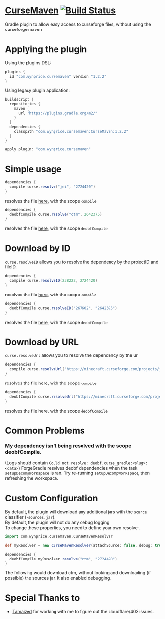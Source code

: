 # [CurseMaven](https://login.gradle.org/plugin/com.wynprice.cursemaven) [![Build Status](https://travis-ci.org/Wyn-Price/CurseMaven.svg?branch=master)](https://travis-ci.org/Wyn-Price/CurseMaven)  
Gradle plugin to allow easy access to curseforge files, without using the curseforge maven   

# Applying the plugin
Using the plugins DSL:
```gradle
plugins {
  id "com.wynprice.cursemaven" version "1.2.2"
}
```
Using legacy plugin application:
```gradle
buildscript {
  repositories {
    maven {
      url "https://plugins.gradle.org/m2/"
    }
  }
  dependencies {
    classpath "com.wynprice.cursemaven:CurseMaven:1.2.2"
  }
}

apply plugin: "com.wynprice.cursemaven"
```

# Simple usage
```gradle
dependencies {
  compile curse.resolve("jei", "2724420")
}
```
resolves the file [here](https://minecraft.curseforge.com/projects/jei/files/2724420), with the scope `compile`

```gradle
dependencies {
  deobfCompile curse.resolve("ctm", 2642375)
}
```
resolves the file [here](https://minecraft.curseforge.com/projects/ctm/files/2642375), with the scope `deobfCompile`

# Download by ID
`curse.resolveID` allows you to resolve the dependency by the projectID and fileID.
```gradle
dependencies {
  compile curse.resolveID(238222, 2724420)
}
```
resolves the file [here](https://minecraft.curseforge.com/projects/jei/files/2724420), with the scope `compile`

```gradle
dependencies {
  deobfCompile curse.resolveID("267602", "2642375")
}
```
resolves the file [here](https://minecraft.curseforge.com/projects/ctm/files/2642375), with the scope `deobfCompile`

# Download by URL
`curse.resolveUrl` allows you to resolve the dependency by the url
```gradle
dependencies {
  compile curse.resolveUrl("https://minecraft.curseforge.com/projects/jei/files/2724420")
}
```
resolves the file [here](https://minecraft.curseforge.com/projects/jei/files/2724420), with the scope `compile`

```gradle
dependencies {
  deobfCompile curse.resolveUrl("https://minecraft.curseforge.com/projects/ctm/files/2642375")
}
```
resolves the file [here](https://minecraft.curseforge.com/projects/ctm/files/2642375), with the scope `deobfCompile`

# Common Problems
### My dependency isn't being resolved with the scope deobfCompile.
(Logs should contain `Could not resolve: deobf.curse_gradle:<slug>:<data>`)
ForgeGradle resolves deobf dependencies when the task `setupDecompWorkspace` is ran. Try re-running `setupDecompWorkspace`, then refreshing the workspace.

# Custom Configuration
By default, the plugin will download any additional jars with the `source` classifier (`-sources.jar`).    
By default, the plugin will not do any debug logging.    
To change these properties, you need to define your own resolver.
```gradle
import com.wynprice.cursemaven.CurseMavenResolver

def myResolver = new CurseMavenResolver(attachSource: false, debug: true) //Don't attach sources, and allow debug 

dependencies {
  deobfCompile myResolver.resolve("ctm", "2724420")
}
```
The following would download ctm, without looking and downloading (if possible) the sources jar. It also enabled debugging. 

# Special Thanks to 
 - [Tamaized](https://github.com/Tamaized) for working with me to figure out the cloudflare/403 issues.

